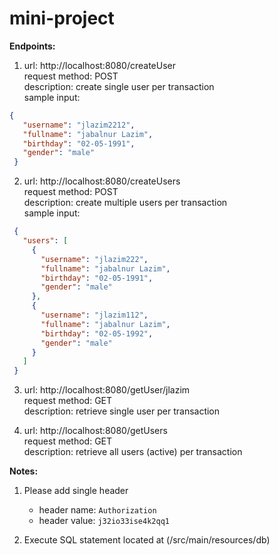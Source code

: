 # mini-project

**Endpoints:**<br/>
1.  url: http://localhost:8080/createUser<br/>
    request method: POST<br/>
    description: create single user per transaction<br/>
    sample input: <br/>
   ```json
   {
      "username": "jlazim2212",
      "fullname": "jabalnur Lazim",
      "birthday": "02-05-1991",
      "gender": "male"
    }
  ```
2.  url: http://localhost:8080/createUsers<br/>
    request method: POST<br/>
    description: create multiple users per transaction<br/>
    sample input: <br/>
   ```json
    {
      "users": [
        {
          "username": "jlazim222",
          "fullname": "jabalnur Lazim",
          "birthday": "02-05-1991",
          "gender": "male"
        },
        {
          "username": "jlazim112",
          "fullname": "jabalnur Lazim",
          "birthday": "02-05-1992",
          "gender": "male"
        }
      ]
    }
```
3. url: http://localhost:8080/getUser/jlazim<br/>
   request method: GET<br/>
   description: retrieve single user per transaction<br/>
   
4. url: http://localhost:8080/getUsers<br/>
   request method: GET<br/>
   description: retrieve all users (active) per transaction<br/>

**Notes:** <br/>
1. Please add single header<br/>
    - header name: `Authorization`<br/>
    - header value: `j32io33ise4k2qq1`<br/>

2. Execute SQL statement located at (/src/main/resources/db)<br/>
    
